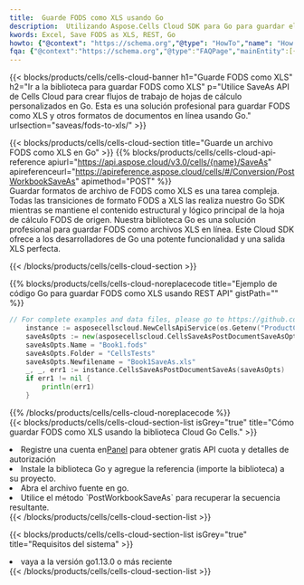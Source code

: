 ```yaml
---
title:  Guarde FODS como XLS usando Go
description:  Utilizando Aspose.Cells Cloud SDK para Go para guardar el archivo en formato FODS como archivo en formato XLS.
kwords: Excel, Save FODS as XLS, REST, Go
howto: {"@context": "https://schema.org","@type": "HowTo","name": "How to save FODS as XLS using the Cells Cloud Go library.","description": "How to save FODS as XLS using the Cells Cloud Go library.","image": {"@type": "ImageObject"},"url": "/go/saveas/fods-to-xls/","step": [{ "@type": "HowToStep","name": "How to save FODS as XLS using the Cells Cloud Go library. step 1", "image": {"@type": "ImageObject",},"url": "/go/saveas/fods-to-xls/","text": "Register an account at <a href='https://dashboard.aspose.cloud/'>Dashboard</a> to get free API quota & authorization details",},{ "@type": "HowToStep","name": "How to save FODS as XLS using the Cells Cloud Go library. step 1", "image": {"@type": "ImageObject",},"url": "/go/saveas/fods-to-xls/","text": "Install Go library and add the reference (import the library) to your project.",},{ "@type": "HowToStep","name": "How to save FODS as XLS using the Cells Cloud Go library. step 1", "image": {"@type": "ImageObject",},"url": "/go/saveas/fods-to-xls/","text": "Open the source file in go.",},{ "@type": "HowToStep","name": "How to save FODS as XLS using the Cells Cloud Go library. step 1", "image": {"@type": "ImageObject",},"url": "/go/saveas/fods-to-xls/","text": "Use the `PostWorkbookSaveAs` method to retrieve the resulting stream.",}, ],"supply": {"@type": "HowToSupply","name": "document"},"tool": [{"@type": "HowToTool","name": "Goland, Visual Studio Code, Eclipse"},{"@type": "HowToTool","name": "Aspose Cells"}],"totalTime": "PT6M"}
fqa: {"@context":"https://schema.org","@type":"FAQPage","mainEntity":[{"@type":"Question","name":"Why save file as other formats file in C# using REST API?","acceptedAnswer":{"@type":"Answer","text":"Documents are encoded in many ways, and some files may be incompatible with the software you use. To open and read such files, just save them as appropriate file formats.<br/><ol><li>Install .NET SDK and add the reference (import the library) to your project.</li><li>Open the source file in C# using REST API.</li><li>Call the PostWorkbookSaveAsRequest() method, passing an output filename with required extension.</li><li>Get the result of save as a separate file.</li></ol>"}},{"@type":"Question","name":"What file formats can I save as with your C# library?","acceptedAnswer":{"@type":"Answer","text":"We support a variety of file formats for conversion using .NET library, including XLSX, Excel, xls , PDF, CSV, HTML, Markdown, XML, PNG, JPG, TIFF, Json, TXT and many more."}},{"@type":"Question","name":"What is the maximum allowed file size for conversion using this .NET library?","acceptedAnswer":{"@type":"Answer","text":"There are no file size limits for format conversions using .NET library."}}]}
---
```

{{< blocks/products/cells/cells-cloud-banner h1="Guarde FODS como XLS" h2="Ir a la biblioteca para guardar FODS como XLS" p="Utilice SaveAs API de Cells Cloud para crear flujos de trabajo de hojas de cálculo personalizados en Go. Esta es una solución profesional para guardar FODS como XLS y otros formatos de documentos en línea usando Go." urlsection="saveas/fods-to-xls/" >}}

{{< blocks/products/cells/cells-cloud-section title="Guarde un archivo FODS como XLS en Go" >}}
{{% blocks/products/cells/cells-cloud-api-reference apiurl="https://api.aspose.cloud/v3.0/cells/{name}/SaveAs" apireferenceurl="https://apireference.aspose.cloud/cells/#/Conversion/PostWorkbookSaveAs" apimethod="POST" %}}
<br/>
Guardar formatos de archivo de FODS como XLS es una tarea compleja. Todas las transiciones de formato FODS a XLS las realiza nuestro Go SDK mientras se mantiene el contenido estructural y lógico principal de la hoja de cálculo FODS de origen. Nuestra biblioteca Go es una solución profesional para guardar FODS como archivos XLS en línea. Este Cloud SDK ofrece a los desarrolladores de Go una potente funcionalidad y una salida XLS perfecta.

{{< /blocks/products/cells/cells-cloud-section >}}

{{% blocks/products/cells/cells-cloud-noreplacecode title="Ejemplo de código Go para guardar FODS como XLS usando REST API" gistPath="" %}}
  
```go
// For complete examples and data files, please go to https://github.com/aspose-cells-cloud/aspose-cells-cloud-go/
    instance := asposecellscloud.NewCellsApiService(os.Getenv("ProductClientId"), os.Getenv("ProductClientSecret"))
    saveAsOpts := new(asposecellscloud.CellsSaveAsPostDocumentSaveAsOpts)
    saveAsOpts.Name = "Book1.fods"
    saveAsOpts.Folder = "CellsTests"
    saveAsOpts.Newfilename = "Book1SaveAs.xls"
    _, _, err1 := instance.CellsSaveAsPostDocumentSaveAs(saveAsOpts)
    if err1 != nil {
	    println(err1)
    }
```
  
{{% /blocks/products/cells/cells-cloud-noreplacecode %}}
<br/>
{{< blocks/products/cells/cells-cloud-section-list isGrey="true" title="Cómo guardar FODS como XLS usando la biblioteca Cloud Go Cells." >}}
<li> Registre una cuenta en<a href="https://dashboard.aspose.cloud/">Panel</a> para obtener gratis API cuota y detalles de autorización</li>
<li>Instale la biblioteca Go y agregue la referencia (importe la biblioteca) a su proyecto.</li>
<li>Abra el archivo fuente en go.</li>
<li>Utilice el método `PostWorkbookSaveAs` para recuperar la secuencia resultante.</li>
{{< /blocks/products/cells/cells-cloud-section-list >}}

{{< blocks/products/cells/cells-cloud-section-list isGrey="true" title="Requisitos del sistema" >}}
<li>vaya a la versión go1.13.0 o más reciente</li>
{{< /blocks/products/cells/cells-cloud-section-list >}}

